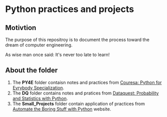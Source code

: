 # Python practices and projects
## Motivtion
The purpose of this repositroy is to document the process toward the dream of computer engineering. 

As wise man once said: It's never too late to learn!
## About the folder
1. The **PY4E** folder contaisn notes and practices from [Couresa: Python for Evrybody Specialization](https://www.coursera.org/specializations/python?).
2. The **DQ** folder contains notes and pratices from [Dataquest: Probability and Statistics with Python](https://www.dataquest.io/path/probability-and-statistics-with-python/).
3. The **Small_Projects** folder contain application of practices from [Automate the Boring Stuff with Python](https://automatetheboringstuff.com/) website.
